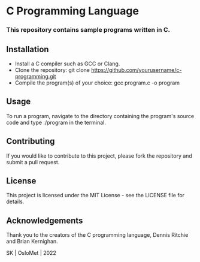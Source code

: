# C Programming Language
### This repository contains sample programs written in C.

## Installation
- Install a C compiler such as GCC or Clang.
- Clone the repository: git clone https://github.com/yourusername/c-programming.git
- Compile the program(s) of your choice: gcc program.c -o program

## Usage
To run a program, navigate to the directory containing the program's source code and type ./program in the terminal.

## Contributing
If you would like to contribute to this project, please fork the repository and submit a pull request.

## License
This project is licensed under the MIT License - see the LICENSE file for details.

## Acknowledgements
Thank you to the creators of the C programming language, Dennis Ritchie and Brian Kernighan.

SK | OsloMet | 2022
